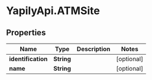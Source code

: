 # YapilyApi.ATMSite

## Properties
Name | Type | Description | Notes
------------ | ------------- | ------------- | -------------
**identification** | **String** |  | [optional] 
**name** | **String** |  | [optional] 


